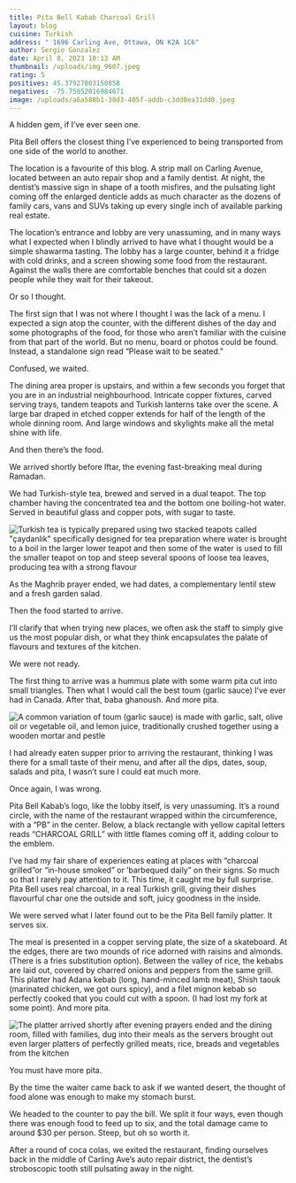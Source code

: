 ```yaml
---
title: Pita Bell Kabab Charcoal Grill
layout: blog
cuisine: Turkish
address: " 1696 Carling Ave, Ottawa, ON K2A 1C6"
author: Sergio Gonzalez
date: April 8, 2023 10:13 AM
thumbnail: /uploads/img_9607.jpeg
rating: 5
positives: 45.37927803150858
negatives: -75.75052016984671
image: /uploads/a6a588b1-38d3-405f-addb-c3dd0ea31dd0.jpeg
---
```

A hidden gem, if I’ve ever seen one.

Pita Bell offers the closest thing I’ve experienced to being transported from one side of the world to another.

The location is a favourite of this blog. A strip mall on Carling Avenue, located between an auto repair shop and a family dentist. At night, the dentist’s massive sign in shape of a tooth misfires, and the pulsating light coming off the enlarged denticle adds as much character as the dozens of family cars, vans and SUVs taking up every single inch of available parking real estate.

The location’s entrance and lobby are very unassuming, and in many ways what I expected when I blindly arrived to have what I thought would be a simple shawarma tasting. The lobby has a large counter, behind it a fridge with cold drinks, and a screen showing some food from the restaurant. Against the walls there are comfortable benches that could sit a dozen people while they wait for their takeout. 

Or so I thought. 

The first sign that I was not where I thought I was the lack of a menu. I expected a sign atop the counter, with the different dishes of the day and some photographs of the food, for those who aren’t familiar with the cuisine from that part of the world. But no menu, board or photos could be found. Instead, a standalone sign read “Please wait to be seated.” 

Confused, we waited.

The dining area proper is upstairs, and within a few seconds you forget that you are in an industrial neighbourhood. Intricate copper fixtures, carved serving trays, tandem teapots and Turkish lanterns take over the scene. A large bar draped in etched copper extends for half of the length of the whole dinning room. And large windows and skylights make all the metal shine with life. 

And then there’s the food.

We arrived shortly before Iftar, the evening fast-breaking meal during Ramadan.

We had Turkish-style tea, brewed and served in a dual teapot. The top chamber having the concentrated tea and the bottom one boiling-hot water. Served in beautiful glass and copper pots, with sugar to taste.

![Turkish tea is typically prepared using two stacked teapots called "çaydanlık" specifically designed for tea preparation where water is brought to a boil in the larger lower teapot and then some of the water is used to fill the smaller teapot on top and steep several spoons of loose tea leaves, producing tea with a strong flavour](/uploads/img_9594.jpeg "Turkish tea")

As the Maghrib prayer ended, we had dates, a complementary lentil stew and a fresh garden salad.

 Then the food started to arrive. 

I’ll clarify that when trying new places, we often ask the staff to simply give us the most popular dish, or what they think encapsulates the palate of flavours and textures of the kitchen.

We were not ready.

The first thing to arrive was a hummus plate with some warm pita cut into small triangles. Then what I would call the best toum (garlic sauce) I’ve ever had in Canada. After that, baba ghanoush. And more pita.

![A common variation of toum (garlic sauce) is made with garlic, salt, olive oil or vegetable oil, and lemon juice, traditionally crushed together using a wooden mortar and pestle](/uploads/img_9601.jpeg "Garlic sauce")

I had already eaten supper prior to arriving the restaurant, thinking I was there for a small taste of their menu, and after all the dips, dates, soup, salads and pita, I wasn’t sure I could eat much more. 

Once again, I was wrong. 

Pita Bell Kabab’s logo, like the lobby itself, is very unassuming. It’s a round circle, with the name of the restaurant wrapped within the circumference, with a “PB” in the center. Below, a black rectangle with yellow capital letters reads “CHARCOAL GRILL” with little flames coming off it, adding colour to the emblem. 

I’ve had my fair share of experiences eating at places with “charcoal grilled”or “in-house smoked” or ‘barbequed daily” on their signs. So much so that I rarely pay attention to it. This time, it caught me by full surprise. Pita Bell uses real charcoal, in a real Turkish grill, giving their dishes flavourful char one the outside and soft, juicy goodness in the inside. 

We were served what I later found out to be the Pita Bell family platter. It serves six.

The meal is presented in a copper serving plate, the size of a skateboard. At the edges, there are two mounds of rice adorned with raisins and almonds. (There is a fries substitution option). Between the valley of rice, the kebabs are laid out, covered by charred onions and peppers from the same grill. This platter had Adana kebab (long, hand-minced lamb meat), Shish taouk (marinated chicken, we got ours spicy), and a filet mignon kebab so perfectly cooked that you could cut with a spoon. (I had lost my fork at some point). And more pita. 

![The platter arrived shortly after evening prayers ended and the dining room, filled with families, dug into their meals as the servers brought out even larger platters of perfectly grilled meats, rice, breads and vegetables from the kitchen ](/uploads/img_9607.jpeg "Family platter")

You must have more pita. 

By the time the waiter came back to ask if we wanted desert, the thought of food alone was enough to make my stomach burst. 

We headed to the counter to pay the bill. We split it four ways, even though there was enough food to feed up to six, and the total damage came to around $30 per person. Steep, but oh so worth it.

After a round of coca colas, we exited the restaurant, finding ourselves back in the middle of Carling Ave’s auto repair district, the dentist’s stroboscopic tooth still pulsating away in the night.